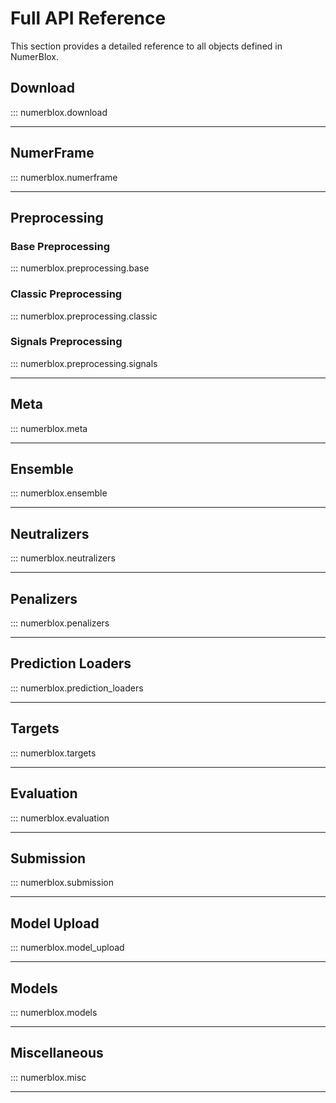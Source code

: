 # Full API Reference

This section provides a detailed reference to all objects defined in NumerBlox.

## Download

::: numerblox.download

------------------------------------------------

## NumerFrame

::: numerblox.numerframe

------------------------------------------------

## Preprocessing

### Base Preprocessing

::: numerblox.preprocessing.base

### Classic Preprocessing

::: numerblox.preprocessing.classic

### Signals Preprocessing

::: numerblox.preprocessing.signals

------------------------------------------------

## Meta

::: numerblox.meta

------------------------------------------------

## Ensemble

::: numerblox.ensemble

------------------------------------------------

## Neutralizers

::: numerblox.neutralizers

------------------------------------------------

## Penalizers

::: numerblox.penalizers

------------------------------------------------

## Prediction Loaders

::: numerblox.prediction_loaders

------------------------------------------------

## Targets

::: numerblox.targets

------------------------------------------------

## Evaluation

::: numerblox.evaluation

------------------------------------------------

## Submission

::: numerblox.submission

------------------------------------------------

## Model Upload

::: numerblox.model_upload

------------------------------------------------

## Models

::: numerblox.models

------------------------------------------------

## Miscellaneous

::: numerblox.misc

------------------------------------------------
